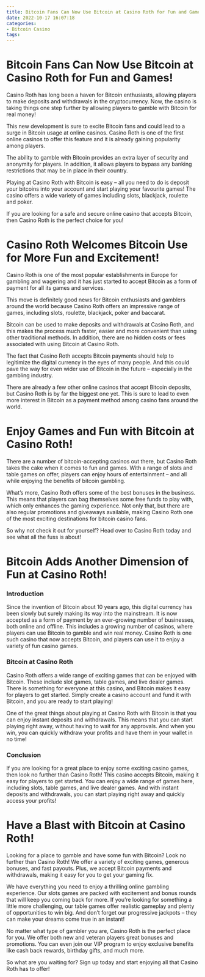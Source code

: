 ```yaml
---
title: Bitcoin Fans Can Now Use Bitcoin at Casino Roth for Fun and Games!
date: 2022-10-17 16:07:18
categories:
- Bitcoin Casino
tags:
---
```



#  Bitcoin Fans Can Now Use Bitcoin at Casino Roth for Fun and Games!

Casino Roth has long been a haven for Bitcoin enthusiasts, allowing players to make deposits and withdrawals in the cryptocurrency. Now, the casino is taking things one step further by allowing players to gamble with Bitcoin for real money!

This new development is sure to excite Bitcoin fans and could lead to a surge in Bitcoin usage at online casinos. Casino Roth is one of the first online casinos to offer this feature and it is already gaining popularity among players.

The ability to gamble with Bitcoin provides an extra layer of security and anonymity for players. In addition, it allows players to bypass any banking restrictions that may be in place in their country.

Playing at Casino Roth with Bitcoin is easy – all you need to do is deposit your bitcoins into your account and start playing your favourite games! The casino offers a wide variety of games including slots, blackjack, roulette and poker.

If you are looking for a safe and secure online casino that accepts Bitcoin, then Casino Roth is the perfect choice for you!

#  Casino Roth Welcomes Bitcoin Use for More Fun and Excitement!

Casino Roth is one of the most popular establishments in Europe for gambling and wagering and it has just started to accept Bitcoin as a form of payment for all its games and services.

This move is definitely good news for Bitcoin enthusiasts and gamblers around the world because Casino Roth offers an impressive range of games, including slots, roulette, blackjack, poker and baccarat.

Bitcoin can be used to make deposits and withdrawals at Casino Roth, and this makes the process much faster, easier and more convenient than using other traditional methods. In addition, there are no hidden costs or fees associated with using Bitcoin at Casino Roth.

The fact that Casino Roth accepts Bitcoin payments should help to legitimize the digital currency in the eyes of many people. And this could pave the way for even wider use of Bitcoin in the future – especially in the gambling industry.

There are already a few other online casinos that accept Bitcoin deposits, but Casino Roth is by far the biggest one yet. This is sure to lead to even more interest in Bitcoin as a payment method among casino fans around the world.

#  Enjoy Games and Fun with Bitcoin at Casino Roth!

There are a number of bitcoin-accepting casinos out there, but Casino Roth takes the cake when it comes to fun and games. With a range of slots and table games on offer, players can enjoy hours of entertainment – and all while enjoying the benefits of bitcoin gambling.

What’s more, Casino Roth offers some of the best bonuses in the business. This means that players can bag themselves some free funds to play with, which only enhances the gaming experience. Not only that, but there are also regular promotions and giveaways available, making Casino Roth one of the most exciting destinations for bitcoin casino fans.

So why not check it out for yourself? Head over to Casino Roth today and see what all the fuss is about!

#  Bitcoin Adds Another Dimension of Fun at Casino Roth!

### Introduction

Since the invention of Bitcoin about 10 years ago, this digital currency has been slowly but surely making its way into the mainstream. It is now accepted as a form of payment by an ever-growing number of businesses, both online and offline. This includes a growing number of casinos, where players can use Bitcoin to gamble and win real money. Casino Roth is one such casino that now accepts Bitcoin, and players can use it to enjoy a variety of fun casino games.

### Bitcoin at Casino Roth

Casino Roth offers a wide range of exciting games that can be enjoyed with Bitcoin. These include slot games, table games, and live dealer games. There is something for everyone at this casino, and Bitcoin makes it easy for players to get started. Simply create a casino account and fund it with Bitcoin, and you are ready to start playing!

One of the great things about playing at Casino Roth with Bitcoin is that you can enjoy instant deposits and withdrawals. This means that you can start playing right away, without having to wait for any approvals. And when you win, you can quickly withdraw your profits and have them in your wallet in no time!

### Conclusion

If you are looking for a great place to enjoy some exciting casino games, then look no further than Casino Roth! This casino accepts Bitcoin, making it easy for players to get started. You can enjoy a wide range of games here, including slots, table games, and live dealer games. And with instant deposits and withdrawals, you can start playing right away and quickly access your profits!

#  Have a Blast with Bitcoin at Casino Roth!

Looking for a place to gamble and have some fun with Bitcoin? Look no further than Casino Roth! We offer a variety of exciting games, generous bonuses, and fast payouts. Plus, we accept Bitcoin payments and withdrawals, making it easy for you to get your gaming fix.

We have everything you need to enjoy a thrilling online gambling experience. Our slots games are packed with excitement and bonus rounds that will keep you coming back for more. If you’re looking for something a little more challenging, our table games offer realistic gameplay and plenty of opportunities to win big. And don’t forget our progressive jackpots – they can make your dreams come true in an instant!

No matter what type of gambler you are, Casino Roth is the perfect place for you. We offer both new and veteran players great bonuses and promotions. You can even join our VIP program to enjoy exclusive benefits like cash back rewards, birthday gifts, and much more.

So what are you waiting for? Sign up today and start enjoying all that Casino Roth has to offer!